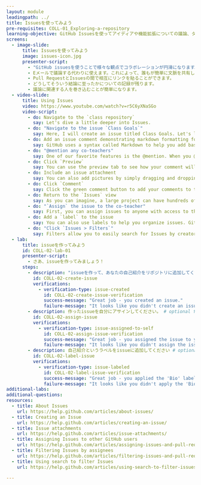 ```yaml
---
layout: module
leadingpath: ../
title: Issuesを使ってみよう
pre-requisites: COLL-01_Exploring-a-repository
learning-objective: GitHub Issuesを使ってアイディアや機能拡張についての議論、タスクやバグについて議論してみましょう
screens:
  - image-slide:
      title: Issuesを使ってみよう
      image: issues-icon.jpg
      presenter-script:
        - "GitHub issuesを使うことで様々な観点でコラボレーションが円滑になります。例えば:"
        - Eメールで議論する代わりに使えます。これによって、誰もが簡単に文脈を共有して議論に参加できます。
        - Pull RequestとIssuesの間で相互にリンクを貼ることができます。
        - どうしてそういう結論に至ったかについての記録が残ります。
        - 議論に関連する人を巻き込むことが簡単になります。
  - video-slide:
      title: Using Issues
      video: https://www.youtube.com/watch?v=r5C6yXNaSGo
      video-script:
        - do: Navigate to the `class repository`
          say: Let's dive a little deeper into Issues.
        - do: "Navigate to the issue `Class Goals`"
          say: Here, I will create an issue titled Class Goals. Let's look at some of the special features in issues that you will use to collaborate with your team.
        - do: Add an issue comment demonstrating markdown formatting for headers, bullets and checkboxes.
          say: GitHub uses a syntax called Markdown to help you add basic text formatting to issues.
        - do: "@mention any co-teachers"
          say: One of our favorite features is the @mention. When you @mention someone in an issue, they will receive a notification - even if they are not currently subscribed to the issue or watching the repository.
        - do: Click `Preview`
          say: You can use the preview tab to see how your comment will be rendered (meaning how GitHub will actually display your Markdown file).
        - do: Include an issue attachment
          say: You can also add pictures by simply dragging and dropping them into the comment field, or clicking the file uploader link.
        - do: Click `Comment`
          say: Click the green comment button to add your comments to the discussion.
        - do: Return to the `Issues` view
          say: As you can imagine, a large project can have hundreds of issues. Let's look at a few ways your project team can organize issues.
        - do: "`Assign` the issue to the co-teacher"
          say: First, you can assign issues to anyone with access to the repo. Typically, this will be the person who is currently responsible for the next step in the life of the issue. The issue assignee may change over time.
        - do: Add a `label` to the issue
          say: You can also use labels to help you organize issues. GitHub comes with a number of built-in labels, but you can always delete those or add your own. As a project grows in size, using assignees and labels makes it much easier to find a specific issue.
        - do: "Click `Issues > Filters`"
          say: Filters allow you to easily search for Issues by creator, labels, assignees and more. We will continue to explore these features throughout the course. For now, let's practice creating an issue!
  - lab:
      title: issueを作ってみよう
      id: COLL-02-lab-01
      presenter-script:
        - さあ、issueを作ってみましょう！
      steps:
        - description: "issueを作って、あなたの自己紹介をリポジトリに追加してください。issueには次の情報を含めてください: 氏名, 自己紹介追加のお願い, いくつかmarkdown書式をテストで, そして最後にインストラクターを@メンションで通知してください。"
          id: COLL-02-create-issue
          verifications:
            - verification-type: issue-created
              id: COLL-02-create-issue-verification
              success-message: "Great job - you created an issue."
              failure-message: "It looks like you didn't create an issue. Want to try again?"
        - description: 作ったissueを自分にアサインしてください。 # optional for Monday
          id: COLL-02-assign-issue
          verifications:
            - verification-type: issue-assigned-to-self
              id: COLL-02-assign-issue-verification
              success-message: "Great job - you assigned the issue to yourself."
              failure-message: "It looks like you didn't assign the issue to yourself."
        - description: 自己紹介というラベルをissueに追加してください # optional for Monday
          id: COLL-02-label-issue
          verifications:
            - verification-type: issue-labeled
              id: COLL-02-label-issue-verification
              success-message: "Great job - you applied the 'Bio' label to the issue"
              failure-message: "It looks like you didn't apply the 'Bio' label to the issue."
additional-labs:
additional-questions:
resources:
  - title: About Issues
    url: https://help.github.com/articles/about-issues/
  - title: Creating an Issue
    url: https://help.github.com/articles/creating-an-issue/
  - title: Issue attachments
    url: https://help.github.com/articles/issue-attachments/
  - title: Assigning Issues to other GitHub users
    url: https://help.github.com/articles/assigning-issues-and-pull-requests-to-other-github-users/
  - title: Filtering Issues by assignees
    url: https://help.github.com/articles/filtering-issues-and-pull-requests-by-assignees/
  - title: Using search to filter Issues
    url: https://help.github.com/articles/using-search-to-filter-issues-and-pull-requests/

---
```


